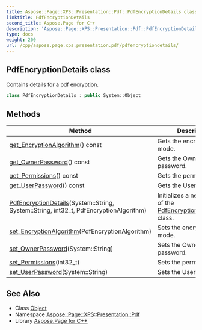```yaml
---
title: Aspose::Page::XPS::Presentation::Pdf::PdfEncryptionDetails class
linktitle: PdfEncryptionDetails
second_title: Aspose.Page for C++
description: 'Aspose::Page::XPS::Presentation::Pdf::PdfEncryptionDetails class. Contains details for a pdf encryption in C++.'
type: docs
weight: 200
url: /cpp/aspose.page.xps.presentation.pdf/pdfencryptiondetails/
---
```

## PdfEncryptionDetails class


Contains details for a pdf encryption.

```cpp
class PdfEncryptionDetails : public System::Object
```

## Methods

| Method | Description |
| --- | --- |
| [get_EncryptionAlgorithm](./get_encryptionalgorithm/)() const | Gets the encryption mode. |
| [get_OwnerPassword](./get_ownerpassword/)() const | Gets the Owner password. |
| [get_Permissions](./get_permissions/)() const | Gets the permissions. |
| [get_UserPassword](./get_userpassword/)() const | Gets the User password. |
| [PdfEncryptionDetails](./pdfencryptiondetails/)(System::String, System::String, int32_t, PdfEncryptionAlgorithm) | Initializes a new instance of the [PdfEncryptionDetailsCore](../) class. |
| [set_EncryptionAlgorithm](./set_encryptionalgorithm/)(PdfEncryptionAlgorithm) | Sets the encryption mode. |
| [set_OwnerPassword](./set_ownerpassword/)(System::String) | Sets the Owner password. |
| [set_Permissions](./set_permissions/)(int32_t) | Sets the permissions. |
| [set_UserPassword](./set_userpassword/)(System::String) | Sets the User password. |
## See Also

* Class [Object](../../system/object/)
* Namespace [Aspose::Page::XPS::Presentation::Pdf](../)
* Library [Aspose.Page for C++](../../)
